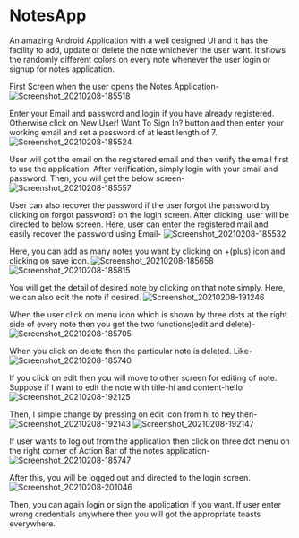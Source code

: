# NotesApp
An amazing Android Application with a well designed UI and it has the facility to  add, update or delete the note whichever the user want. It shows the randomly different colors on every note whenever the user login or signup for notes application.


First Screen when the user opens the Notes Application-
![Screenshot_20210208-185518](https://user-images.githubusercontent.com/64889275/107226435-266c1200-6a40-11eb-8d68-6570b0a6b429.png)


Enter your Email and password and login if you have already registered.
Otherwise click on New User! Want To Sign In? button and then enter your working email and set a password of at least length of 7.
![Screenshot_20210208-185524](https://user-images.githubusercontent.com/64889275/107226861-aabe9500-6a40-11eb-9c30-ad1272ed7c28.png)


User will got the email on the registered email and then verify the email first to use the application. After verification, simply login with your email and password. Then, you will get the below screen-
![Screenshot_20210208-185557](https://user-images.githubusercontent.com/64889275/107227239-2a4c6400-6a41-11eb-9974-471ee5587e0c.png)


User can also recover the password if the user forgot the password by clicking on forgot password? on the login screen. After clicking, user will be directed to below screen. Here, user can enter the registered mail and easily recover the password using Email-
![Screenshot_20210208-185532](https://user-images.githubusercontent.com/64889275/107237552-de072100-6a4c-11eb-9ed9-6ac426f90045.png)


Here, you can add as many notes you want by clicking on +(plus) icon and clicking on save icon.
![Screenshot_20210208-185658](https://user-images.githubusercontent.com/64889275/107227427-5ec02000-6a41-11eb-8232-36a7a66d6efa.png)
![Screenshot_20210208-185815](https://user-images.githubusercontent.com/64889275/107228434-ae531b80-6a42-11eb-99f2-67231a59f0cd.png)


You will get the detail of desired note by clicking on that note simply. Here, we can also edit the note if desired.
![Screenshot_20210208-191246](https://user-images.githubusercontent.com/64889275/107227714-c1192080-6a41-11eb-88ee-9a4a0d35881c.png)


When the user click on menu icon which is shown by three dots at the right side of every note then you get the two functions(edit and delete)-
![Screenshot_20210208-185705](https://user-images.githubusercontent.com/64889275/107228011-210fc700-6a42-11eb-9064-dbfdba7586df.png)


When you click on delete then the particular note is deleted. Like-
![Screenshot_20210208-185740](https://user-images.githubusercontent.com/64889275/107228115-4ac8ee00-6a42-11eb-9d4a-00dc589dba67.png)


If you click on edit then you will move to other screen for editing of note. Suppose if I want to edit the note with title-hi and content-hello
![Screenshot_20210208-192125](https://user-images.githubusercontent.com/64889275/107229303-a6e04200-6a43-11eb-9797-0f85aa90805d.png)


Then, I simple change by pressing on edit icon from hi to hey
then-
![Screenshot_20210208-192143](https://user-images.githubusercontent.com/64889275/107229412-cecfa580-6a43-11eb-8dca-06d3bf249e84.png)
![Screenshot_20210208-192147](https://user-images.githubusercontent.com/64889275/107229444-d7c07700-6a43-11eb-8760-e5f86bc01bfd.png)


If user wants to log out from the application then click on three dot menu on the right corner of Action Bar of the notes application-
![Screenshot_20210208-185747](https://user-images.githubusercontent.com/64889275/107229598-09394280-6a44-11eb-90a8-84240d03cf8b.png)


After this, you will be logged out and directed to the login screen.
![Screenshot_20210208-201046](https://user-images.githubusercontent.com/64889275/107234644-e27e0a80-6a49-11eb-8e9e-6db0c5cc278e.png)


Then, you can again login or sign the application if you want.
If user enter wrong credentials anywhere then you will got the appropriate toasts everywhere.


